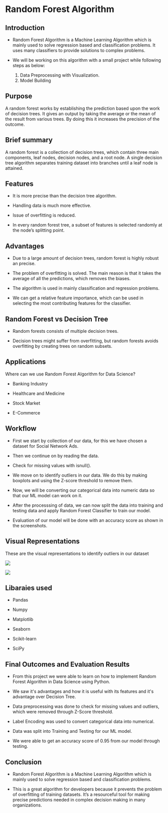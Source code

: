 # **Random Forest Algorithm**

## **Introduction**

- Random Forest Algorithm is a Machine Learning Algorithm which is mainly used to solve regression based and classification problems.
  It uses many classifiers to provide solutions to complex problems.

- We will be working on this algorithm with a small project while following steps as below:

   1. Data Preprocessing with Visualization.
   2. Model Building

## **Purpose** 

A random forest works by establishing the prediction based upon the work of decision trees. It gives an output by taking the average or the mean of the result from various trees. By doing this it increases the precision of the outcome.

## **Brief summary** 

A random forest is a collection of decision trees, which contain three main components, leaf nodes, decision nodes, and a root node. A single decision tree algorithm separates training dataset into branches until a leaf node is attained.

## **Features**

- It is more precise than the decision tree algorithm.

- Handling data is much more effective.

- Issue of overfitting is reduced.

- In every random forest tree, a subset of features is selected randomly at the node’s splitting point.

## **Advantages**

- Due to a large amount of decision trees, random forest is highly robust an precise.

- The problem of overfitting is solved. The main reason is that it takes the average of all the predictions, which removes the biases.

- The algorithm is used in mainly classification and regression problems.

- We can get a relative feature importance, which can be used in selecting the most contributing features for the classifier.

## **Random Forest vs Decision Tree**

- Random forests consists of multiple decision trees.

- Decision trees might suffer from overfitting, but random forests avoids overfitting by creating trees on random subsets.

## **Applications**

Where can we use Random Forest Algorithm for Data Science?

- Banking Industry 

- Healthcare and Medicine 

- Stock Market 

- E-Commerce

## **Workflow**

- First we start by collection of our data, for this we have chosen a dataset for Social Network Ads.

- Then we continue on by reading the data.

- Check for missing values with isnull().

- We move on to identify outliers in our data. We do this by making boxplots and using the Z-score threshold to remove them.

- Now, we will be converting our categorical data into numeric data so that our ML model can work on it.

- After the processsing of data, we can now split the data into training and testing data and apply Random Forest Classifier to train our model.

- Evaluation of our model will be done with an accuracy score as shown in the screenshots.

## **Visual Representations**

These are the visual representations to identify outliers in our dataset

![](https://github.com/Akshat2019VITB/winter-of-contributing/blob/Datascience_With_Python/Datascience_With_Python/Machine%20Learning/Algorithms/Random%20Forest%20Algorithm/Images/1.PNG)

![](https://github.com/Akshat2019VITB/winter-of-contributing/blob/Datascience_With_Python/Datascience_With_Python/Machine%20Learning/Algorithms/Random%20Forest%20Algorithm/Images/2.PNG)

## **Libaraies used**

- Pandas

- Numpy

- Matplotlib

- Seaborn

- Scikit-learn

- SciPy


## **Final Outcomes and Evaluation Results**

- From this project we were able to learn on how to implement Random Forest Algorithm in Data Science using Python.

- We saw it's advantages and how it is useful with its features and it's advantage over Decision Tree.

- Data preprocessing was done to check for missing values and outliers, which were removed through Z-Score threshold.

- Label Encoding was used to convert categorical data into numerical.

- Data was split into Training and Testing for our ML model.

- We were able to get an accuracy score of 0.95 from our model through testing.

## **Conclusion**

- Random Forest Algorithm is a Machine Learning Algorithm which is mainly used to solve regression based and classification problems.

- This is a great algorithm for developers because it prevents the problem of overfitting of training datasets. It’s a resourceful tool for making precise predictions needed in complex decision making in many organizations.
